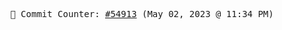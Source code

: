 <p align="center">
    <samp>
        📮 Commit Counter: <a href="https://github.com/Javascript-void0/Javascript-void0/commits/main">#54913</a> (May 02, 2023 @ 11:34 PM)
    </samp>
</p>